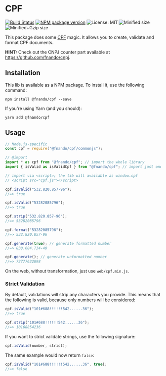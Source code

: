 # CPF

[![Build Status](https://travis-ci.org/fnando/cpf.svg?branch=master)](https://travis-ci.org/fnando/cpf)
[![NPM package version](https://img.shields.io/npm/v/@fnando/cpf.svg)](https://www.npmjs.com/package/@fnando/cpf)
![License: MIT](https://img.shields.io/npm/l/@fnando/cpf.svg)
![Minified size](http://img.badgesize.io/fnando/cpf/master/web/cpf.min.js.svg?label=cpf+min+size)
![Minified+Gzip size](http://img.badgesize.io/fnando/cpf/master/web/cpf.min.js.svg?compression=gzip&label=cpf+min%2Bgzip+size)

This package does some
[CPF](http://en.wikipedia.org/wiki/Cadastro_de_Pessoas_F%C3%ADsicas) magic. It
allows you to create, validate and format CPF documents.

**HINT:** Check out the CNPJ counter part available at
<https://github.com/fnando/cnpj>.

## Installation

This lib is available as a NPM package. To install it, use the following
command:

```
npm install @fnando/cpf --save
```

If you're using Yarn (and you should):

```
yarn add @fnando/cpf
```

## Usage

```js
// Node.js-specific
const cpf = require("@fnando/cpf/commonjs");

// @import
import * as cpf from "@fnando/cpf"; // import the whole library
import { isValid as isValidCpf } from "@fnando/cpf"; // import just one function

// import via <script>; the lib will available as window.cpf
// <script src="cpf.js"></script>

cpf.isValid("532.820.857-96");
//=> true

cpf.isValid("53282085796");
//=> true

cpf.strip("532.820.857-96");
//=> 53282085796

cpf.format("53282085796");
//=> 532.820.857-96

cpf.generate(true); // generate formatted number
//=> 838.684.734-40

cpf.generate(); // generate unformatted number
//=> 72777632898
```

On the web, without transformation, just use `web/cpf.min.js`.

### Strict Validation

By default, validations will strip any characters you provide. This means that
the following is valid, because only numbers will be considered:

```js
cpf.isValid("101#688!!!!!!542......36");
//=> true

cpf.strip("101#688!!!!!!542......36");
//=> 10168854236
```

If you want to strict validate strings, use the following signature:

```js
cpf.isValid(number, strict);
```

The same example would now return `false`:

```js
cpf.isValid("101#688!!!!!!542......36", true);
//=> false
```

